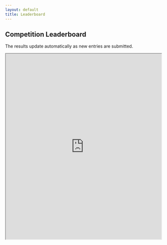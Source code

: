 ```yaml
---
layout: default
title: Leaderboard
---
```


## Competition Leaderboard

The results update automatically as new entries are submitted.

<iframe src="https://docs.google.com/spreadsheets/d/1IqbruTQqIsP7_g8dXXSFmJTxSl_3kKARwapnPzySzsE/edit?resourcekey=&gid=474371104#gid=474371104" width="100%" height="600"></iframe>
